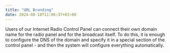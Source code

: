 ```yaml
---
title: "URL Branding"
date: 2024-08-18T11:06:37+03:00
---
```


Users of our Internet Radio Control Panel can connect their own domain name for the radio panel and for the broadcast itself. To do this, it is enough to configure the DNS of the domain and specify it in a special section of the control panel - and then the system will configure everything automatically.